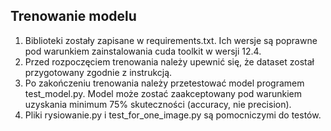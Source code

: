 ## Trenowanie modelu

1. Biblioteki zostały zapisane w requirements.txt. Ich wersje są poprawne pod warunkiem zainstalowania cuda toolkit w wersji 12.4.
2. Przed rozpoczęciem trenowania należy upewnić się, że dataset został przygotowany zgodnie z instrukcją.
3. Po zakończeniu trenowania należy przetestować model programem test_model.py. Model może zostać zaakceptowany pod warunkiem uzyskania minimum 75% skuteczności (accuracy, nie precision).
4. Pliki rysiowanie.py i test_for_one_image.py są pomocniczymi do testów.
